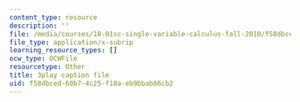 ```yaml
---
content_type: resource
description: ''
file: /media/courses/18-01sc-single-variable-calculus-fall-2010/f58dbced60b74c25f18aeb9bbab86cb2_wezQdmwolMU.srt
file_type: application/x-subrip
learning_resource_types: []
ocw_type: OCWFile
resourcetype: Other
title: 3play caption file
uid: f58dbced-60b7-4c25-f18a-eb9bbab86cb2
---
```

